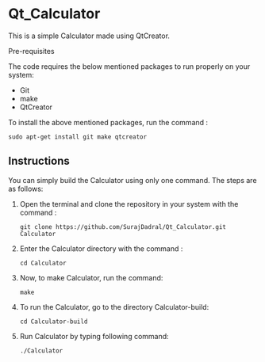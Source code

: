 # Qt_Calculator

This is a simple Calculator made using QtCreator.

Pre-requisites

The code requires the below mentioned packages to run properly on your system:
* Git
* make
* QtCreator

To install the above mentioned packages, run the command :

````sudo apt-get install git make qtcreator````

## Instructions

You can simply build the Calculator using only one command. The steps are as follows:

1. Open the terminal and clone the repository in your system with the command :

    ````git clone https://github.com/SurajDadral/Qt_Calculator.git Calculator````

1. Enter the Calculator directory with the command :

    ````cd Calculator````

1. Now, to make Calculator, run the command:

    ````make````
    
 1. To run the Calculator, go to the directory Calculator-build:
 
    ````cd Calculator-build````
    
 1. Run Calculator by typing following command:
 
    ````./Calculator````
